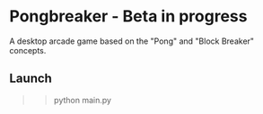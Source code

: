 # Pongbreaker - Beta in progress
A desktop arcade game based on the "Pong" and "Block Breaker" concepts.

## Launch
>> python main.py